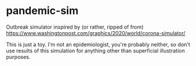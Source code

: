 # pandemic-sim
Outbreak simulator inspired by (or rather, ripped of from) https://www.washingtonpost.com/graphics/2020/world/corona-simulator/

This is just a toy. I'm not an epidemiologist, you're probably neither, so don't use results of this simulation for anything other than superficial illustration purposes.
